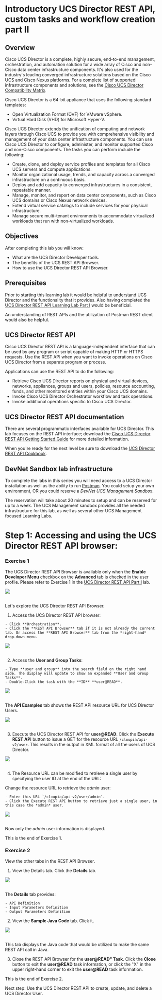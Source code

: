 # Introductory UCS Director REST API, custom tasks and workflow creation part II

## Overview
Cisco UCS Director is a complete, highly secure, end-to-end management, orchestration, and automation solution for a wide array of Cisco and non-Cisco data center infrastructure components. It's also used for the industry's leading converged infrastructure solutions based on the Cisco UCS and Cisco Nexus platforms. For a complete list of supported infrastructure components and solutions, see the [Cisco UCS Director Compatibility Matrix](http://www.cisco.com/c/en/us/support/servers-unified-computing/ucs-director/products-device-support-tables-list.html).

Cisco UCS Director is a 64-bit appliance that uses the following standard templates:

  - Open Virtualization Format (OVF) for VMware vSphere.
  - Virtual Hard Disk (VHD) for Microsoft Hyper-V.

Cisco UCS Director extends the unification of computing and network layers through Cisco UCS to provide you with comprehensive visibility and management of your data center infrastructure components. You can use Cisco UCS Director to configure, administer, and monitor supported Cisco and non-Cisco components. The tasks you can perform include the following:

  - Create, clone, and deploy service profiles and templates for all Cisco UCS servers and compute applications.
  - Monitor organizational usage, trends, and capacity across a converged infrastructure on a continuous basis.
  - Deploy and add capacity to converged infrastructures in a consistent, repeatable manner.
  - Manage, monitor, and report on data center components, such as Cisco UCS domains or Cisco Nexus network devices.
  - Extend virtual service catalogs to include services for your physical infrastructure.
  - Manage secure multi-tenant environments to accommodate virtualized workloads that run with non-virtualized workloads.

## Objectives

After completing this lab you will know:

  - What are the UCS Director Developer tools.
  - The benefits of the UCS REST API Browser.
  - How to use the UCS Director REST API Browser.

## Prerequisites
Prior to starting this learning lab it would be helpful to understand UCS Director and the functionality that it provides. Also having completed the [UCS Director REST API Learning Lab Part I](https://learninglabs.cisco.com/lab/ucsd-rest-api-101/step/1) would be beneficial.

An understanding of REST APIs and the utilization of Postman REST client would also be helpful.

## UCS Director REST API
Cisco UCS Director REST API is a language-independent interface that can be used by any program or script capable of making HTTP or HTTPS requests. Use the REST API when you want to invoke operations on Cisco UCS Director from a separate program or process.

Applications can use the REST API to do the following:

  - Retrieve Cisco UCS Director reports on physical and virtual devices, networks, appliances, groups and users, policies, resource accounting, funds, and other monitored entities within your Cisco UCS domains.
  - Invoke Cisco UCS Director Orchestrator workflow and task operations.
  - Invoke additional operations specific to Cisco UCS Director.

## UCS Director REST API documentation

There are several programmatic interfaces available for UCS Director. This lab focuses on the REST API interface; download the [Cisco UCS Director REST API Getting Started Guide](https://www.cisco.com/c/en/us/td/docs/unified_computing/ucs/ucs-director/rest-api-getting-started-guide/6-5/cisco-ucs-director-REST-API-getting-started-65.html) for more detailed information.

When you're ready for the next level be sure to download the [UCS Director REST API Cookbook](https://www.cisco.com/c/en/us/td/docs/unified_computing/ucs/ucs-director/rest-api-cookbook/6-5/cisco-ucs-director-REST-API-cookbook-65.html).

## DevNet Sandbox lab infrastructure


To complete the labs in this series you will need access to a UCS Director installation as well as the ability to run [Postman](https://www.getpostman.com/postman). You could setup your own environment, OR you could reserve a [*DevNet UCS Management Sandbox*](https://devnetsandbox.cisco.com/RM/Diagram/Index/3323b7b0-b70b-4b1e-a929-6bdbff3aac8a?diagramType=Topology).

The reservation will take about 20 minutes to setup and can be reserved for up to a week. The UCS Management sandbox provides all the needed infrastructure for this lab, as well as several other UCS Management focused Learning Labs.


# Step 1: Accessing and using the UCS Director REST API browser:


### Exercise 1
The UCS Director REST API Browser is available only when the **Enable Developer Menu** checkbox on the **Advanced** tab is checked in the user profile. Please refer to Exercise 1 in the [UCS Director REST API Part I](https://learninglabs.cisco.com/lab/ucsd-rest-api-101/step/1) lab.

  ![](assets/images/ucsd-rest-api-102-01.jpg)<br/><br/>

Let's explore the UCS Director REST API Browser.

  1. Access the UCS Director REST API browser:

    - Click **Orchestration**.
    - Click the **REST API Browser** tab if it is not already the current tab. Or access the **REST API Browser** tab from the *right-hand* drop-down menu.

  ![](assets/images/ucsd-rest-api-102-02.jpg)<br/><br/>

  2. Access the **User and Group Tasks**:

    - Type **user and group** into the search field on the right hand side. The display will update to show an expanded **User and Group Tasks**.
    - Double-Click the task with the **ID** **user@READ**.

  ![](assets/images/ucsd-rest-api-102-03.jpg)<br/><br/>

  The **API Examples** tab shows the REST API resource URL for UCS Director Users.

  ![](assets/images/ucsd-rest-api-102-04.jpg)<br/><br/>


  3. Execute the UCS Director REST API for **user@READ**. Click the **Execute REST API** button to issue a GET for the resource URL `/cloupia/api-v2/user`. This results in the output in XML format of all the users of UCS Director.

  ![](assets/images/ucsd-rest-api-102-05.jpg)<br/><br/>


  4. The Resource URL can be modified to retrieve a single user by specifying the user ID at the end of the URL:


  Change the resource URL to retrieve the *admin* user:

    - Enter this URL `/cloupia/api-v2/user/admin`.
    - Click the Execute REST API button to retrieve just a single user, in this case the *admin* user.

  ![](assets/images/ucsd-rest-api-102-06.jpg)<br/><br/>

  Now only the *admin* user information is displayed.

  This is the end of Exercise 1.


### Exercise 2
View the other tabs in the REST API Browser.


  1. View the Details tab. Click the **Details** tab.

  ![](assets/images/ucsd-rest-api-102-07.jpg)<br/><br/>

  The **Details** tab provides:

    - API Definition
    - Input Parameters Definition
    - Output Parameters Definition


  2. View the **Sample Java Code** tab. Click it.

  ![](assets/images/ucsd-rest-api-102-08.jpg)<br/><br/>

  This tab displays the Java code that would be utilized to make the same REST API call in Java.



  3. Close the REST API Browser for the **user@READ" Task**. Click the **Close** button to exit the **user@READ** task information, or click the "X" in the upper right-hand corner to exit the **user@READ** task information.

  This is the end of Exercise 2.


Next step: Use the UCS Director REST API to create, update, and delete a UCS Director User.

